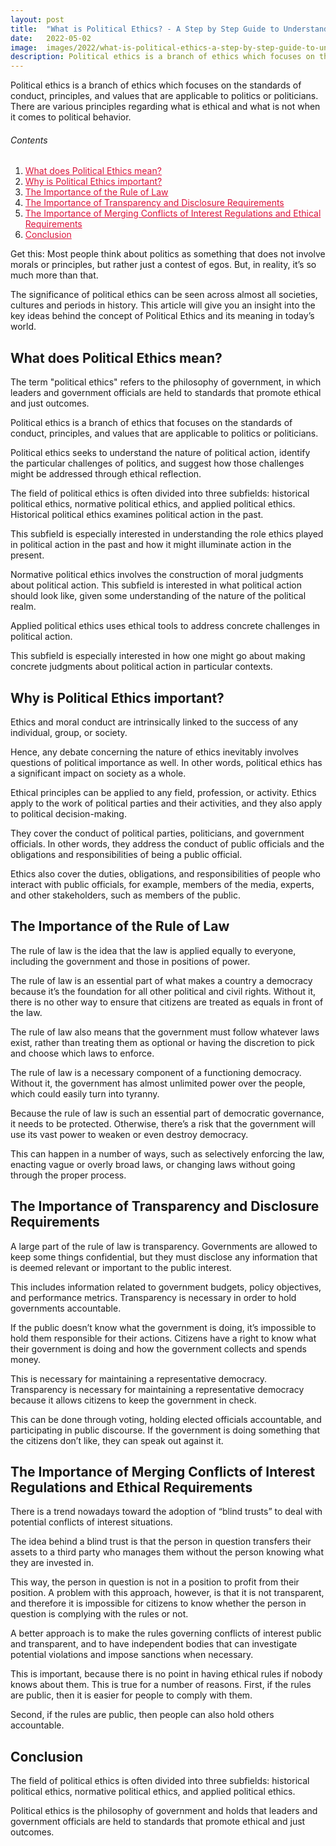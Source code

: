 ```yaml
---
layout: post
title:  "What is Political Ethics? - A Step by Step Guide to Understanding the Concept"
date:   2022-05-02
image:  images/2022/what-is-political-ethics-a-step-by-step-guide-to-understanding-the-concept.jpg
description: Political ethics is a branch of ethics which focuses on the standards of conduct, principles, and values that are applicable to politics or politicians. There are various principles regarding what is ethical and what is not when it comes to political behavior.
---
```



Political ethics is a branch of ethics which focuses on the standards of conduct, principles, and values that are applicable to politics or politicians. There are various principles regarding what is ethical and what is not when it comes to political behavior.

<h6>Contents</h6>

<ol>
  <li><a href="#go1" style="color: #DC143C"> What does Political Ethics mean? </a></li>
  <li><a href="#go2" style="color: #DC143C"> Why is Political Ethics important? </a></li>
  <li><a href="#go3" style="color: #DC143C"> The Importance of the Rule of Law </a></li>
  <li><a href="#go4" style="color: #DC143C"> The Importance of Transparency and Disclosure Requirements </a></li>
  <li><a href="#go5" style="color: #DC143C"> The Importance of Merging Conflicts of Interest Regulations and Ethical Requirements </a></li>
  <li><a href="#go6" style="color: #DC143C"> Conclusion </a></li>
</ol> 

Get this: Most people think about politics as something that does not involve morals or principles, but rather just a contest of egos. But, in reality, it’s so much more than that.

The significance of political ethics can be seen across almost all societies, cultures and periods in history. This article will give you an insight into the key ideas behind the concept of Political Ethics and its meaning in today’s world.

<a id="go1"> </a>
## What does Political Ethics mean?

The term "political ethics" refers to the philosophy of government, in which leaders and government officials are held to standards that promote ethical and just outcomes.

Political ethics is a branch of ethics that focuses on the standards of conduct, principles, and values that are applicable to politics or politicians.

Political ethics seeks to understand the nature of political action, identify the particular challenges of politics, and suggest how those challenges might be addressed through ethical reflection.

The field of political ethics is often divided into three subfields: historical political ethics, normative political ethics, and applied political ethics. Historical political ethics examines political action in the past.

This subfield is especially interested in understanding the role ethics played in political action in the past and how it might illuminate action in the present.

Normative political ethics involves the construction of moral judgments about political action. This subfield is interested in what political action should look like, given some understanding of the nature of the political realm.

Applied political ethics uses ethical tools to address concrete challenges in political action.

This subfield is especially interested in how one might go about making concrete judgments about political action in particular contexts.

<a id="go2"> </a>
## Why is Political Ethics important?

Ethics and moral conduct are intrinsically linked to the success of any individual, group, or society.

Hence, any debate concerning the nature of ethics inevitably involves questions of political importance as well. In other words, political ethics has a significant impact on society as a whole.

Ethical principles can be applied to any field, profession, or activity. Ethics apply to the work of political parties and their activities, and they also apply to political decision-making.

They cover the conduct of political parties, politicians, and government officials. In other words, they address the conduct of public officials and the obligations and responsibilities of being a public official.

Ethics also cover the duties, obligations, and responsibilities of people who interact with public officials, for example, members of the media, experts, and other stakeholders, such as members of the public.

<a id="go3"> </a>
## The Importance of the Rule of Law

The rule of law is the idea that the law is applied equally to everyone, including the government and those in positions of power.

The rule of law is an essential part of what makes a country a democracy because it’s the foundation for all other political and civil rights. Without it, there is no other way to ensure that citizens are treated as equals in front of the law.

The rule of law also means that the government must follow whatever laws exist, rather than treating them as optional or having the discretion to pick and choose which laws to enforce.

The rule of law is a necessary component of a functioning democracy. Without it, the government has almost unlimited power over the people, which could easily turn into tyranny.

Because the rule of law is such an essential part of democratic governance, it needs to be protected. Otherwise, there’s a risk that the government will use its vast power to weaken or even destroy democracy.

This can happen in a number of ways, such as selectively enforcing the law, enacting vague or overly broad laws, or changing laws without going through the proper process.

<a id="go4"> </a>
## The Importance of Transparency and Disclosure Requirements

A large part of the rule of law is transparency. Governments are allowed to keep some things confidential, but they must disclose any information that is deemed relevant or important to the public interest.

This includes information related to government budgets, policy objectives, and performance metrics. Transparency is necessary in order to hold governments accountable.

If the public doesn’t know what the government is doing, it’s impossible to hold them responsible for their actions. Citizens have a right to know what their government is doing and how the government collects and spends money.

This is necessary for maintaining a representative democracy. Transparency is necessary for maintaining a representative democracy because it allows citizens to keep the government in check.

This can be done through voting, holding elected officials accountable, and participating in public discourse. If the government is doing something that the citizens don’t like, they can speak out against it.

<a id="go5"> </a>
## The Importance of Merging Conflicts of Interest Regulations and Ethical Requirements

There is a trend nowadays toward the adoption of “blind trusts” to deal with potential conflicts of interest situations.

The idea behind a blind trust is that the person in question transfers their assets to a third party who manages them without the person knowing what they are invested in.

This way, the person in question is not in a position to profit from their position. A problem with this approach, however, is that it is not transparent, and therefore it is impossible for citizens to know whether the person in question is complying with the rules or not.

A better approach is to make the rules governing conflicts of interest public and transparent, and to have independent bodies that can investigate potential violations and impose sanctions when necessary.

This is important, because there is no point in having ethical rules if nobody knows about them. This is true for a number of reasons. First, if the rules are public, then it is easier for people to comply with them.

Second, if the rules are public, then people can also hold others accountable.

<a id="go6"> </a>
## Conclusion

The field of political ethics is often divided into three subfields: historical political ethics, normative political ethics, and applied political ethics.

Political ethics is the philosophy of government and holds that leaders and government officials are held to standards that promote ethical and just outcomes.
